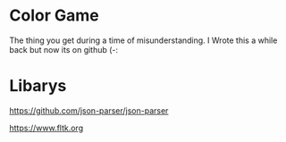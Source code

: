 # Color Game
The thing you get during a time of misunderstanding. I Wrote this a while back but now its on github (-:

# Libarys

https://github.com/json-parser/json-parser

https://www.fltk.org

